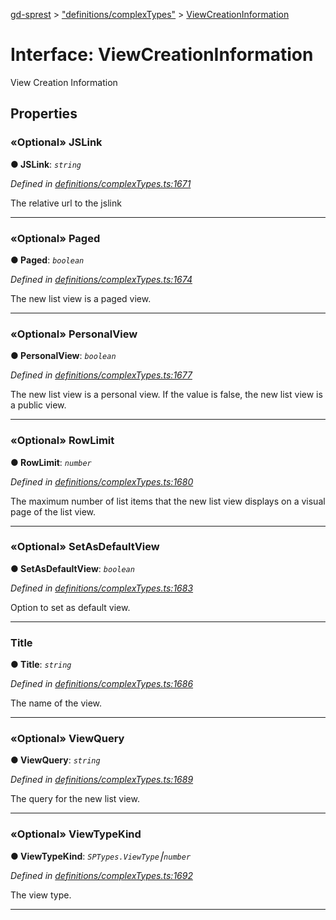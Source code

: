 [gd-sprest](../README.md) > ["definitions/complexTypes"](../modules/_definitions_complextypes_.md) > [ViewCreationInformation](../interfaces/_definitions_complextypes_.viewcreationinformation.md)



# Interface: ViewCreationInformation


View Creation Information


## Properties
<a id="jslink"></a>

### «Optional» JSLink

**●  JSLink**:  *`string`* 

*Defined in [definitions/complexTypes.ts:1671](https://github.com/gunjandatta/sprest/blob/3de79f1/src/definitions/complexTypes.ts#L1671)*



The relative url to the jslink




___

<a id="paged"></a>

### «Optional» Paged

**●  Paged**:  *`boolean`* 

*Defined in [definitions/complexTypes.ts:1674](https://github.com/gunjandatta/sprest/blob/3de79f1/src/definitions/complexTypes.ts#L1674)*



The new list view is a paged view.




___

<a id="personalview"></a>

### «Optional» PersonalView

**●  PersonalView**:  *`boolean`* 

*Defined in [definitions/complexTypes.ts:1677](https://github.com/gunjandatta/sprest/blob/3de79f1/src/definitions/complexTypes.ts#L1677)*



The new list view is a personal view. If the value is false, the new list view is a public view.




___

<a id="rowlimit"></a>

### «Optional» RowLimit

**●  RowLimit**:  *`number`* 

*Defined in [definitions/complexTypes.ts:1680](https://github.com/gunjandatta/sprest/blob/3de79f1/src/definitions/complexTypes.ts#L1680)*



The maximum number of list items that the new list view displays on a visual page of the list view.




___

<a id="setasdefaultview"></a>

### «Optional» SetAsDefaultView

**●  SetAsDefaultView**:  *`boolean`* 

*Defined in [definitions/complexTypes.ts:1683](https://github.com/gunjandatta/sprest/blob/3de79f1/src/definitions/complexTypes.ts#L1683)*



Option to set as default view.




___

<a id="title"></a>

###  Title

**●  Title**:  *`string`* 

*Defined in [definitions/complexTypes.ts:1686](https://github.com/gunjandatta/sprest/blob/3de79f1/src/definitions/complexTypes.ts#L1686)*



The name of the view.




___

<a id="viewquery"></a>

### «Optional» ViewQuery

**●  ViewQuery**:  *`string`* 

*Defined in [definitions/complexTypes.ts:1689](https://github.com/gunjandatta/sprest/blob/3de79f1/src/definitions/complexTypes.ts#L1689)*



The query for the new list view.




___

<a id="viewtypekind"></a>

### «Optional» ViewTypeKind

**●  ViewTypeKind**:  *`SPTypes.ViewType`⎮`number`* 

*Defined in [definitions/complexTypes.ts:1692](https://github.com/gunjandatta/sprest/blob/3de79f1/src/definitions/complexTypes.ts#L1692)*



The view type.




___


